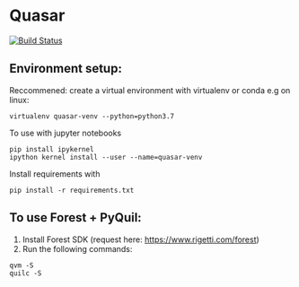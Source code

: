 # Quasar
[![Build Status](https://circleci.com/gh/qcware/quasar.svg?style=svg&circle-token=e85544db6236d5ecb720ac042a9a40d2f819a4ec)](https://circleci.com/gh/qcware/quasar.svg?style=svg&circle-token=e85544db6236d5ecb720ac042a9a40d2f819a4ec)

## Environment setup:
Reccommened: create a virtual environment with virtualenv or conda e.g on linux:
```
virtualenv quasar-venv --python=python3.7
```
To use with jupyter notebooks
```
pip install ipykernel
ipython kernel install --user --name=quasar-venv
```
Install requirements with
```
pip install -r requirements.txt
```

## To use Forest + PyQuil:
1. Install Forest SDK (request here: https://www.rigetti.com/forest)<br/>
2. Run the following commands:
```
qvm -S 
quilc -S 
```
